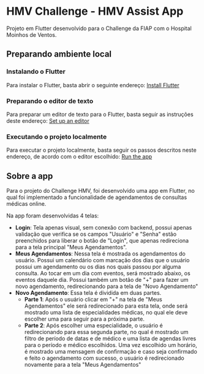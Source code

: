# HMV Challenge - HMV Assist App

Projeto em Flutter desenvolvido para o Challenge da FIAP com o Hospital Moinhos de Ventos.

## Preparando ambiente local

### Instalando o Flutter

Para instalar o Flutter, basta abrir o seguinte endereço: [Install Flutter](https://docs.flutter.dev/get-started/install)

### Preparando o editor de texto

Para preparar um editor de texto para o Flutter, basta seguir as instruções deste endereço: [Set up an editor](https://docs.flutter.dev/get-started/editor?tab=androidstudio)

### Executando o projeto localmente

Para executar o projeto localmente, basta seguir os passos descritos neste endereço, de acordo com o editor escolhido: [Run the app](https://docs.flutter.dev/get-started/test-drive?tab=androidstudio)

## Sobre a app

Para o projeto do Challenge HMV, foi desenvolvido uma app em Flutter, no qual foi implementado a funcionalidade de agendamentos de consultas médicas online.

Na app foram desenvolvidas 4 telas:

- **Login**: Tela apenas visual, sem conexão com backend, possui apenas validação que verifica se os campos "Usuário" e "Senha" estão preenchidos para liberar o botão de "Login", que apenas redireciona para a tela principal "Meus Agendamentos". 
- **Meus Agendamentos**: Nessa tela é mostrada os agendamentos do usuário. Possui um calendário com marcação dos dias que o usuário possui um agendamento ou os dias nos quais passou por alguma consulta. Ao tocar em um dia com eventos, será mostrado abaixo, os eventos daquele dia. Possui também um botão de "+" para fazer um novo agendamento, redirecionando para a tela de "Novo Agendamento"
- **Novo Agendamento**: Essa tela é dividida em duas partes.
  - **Parte 1**: Após o usuário clicar em "+" na tela de "Meus Agendamentos" ele será redirecionado para esta tela, onde será mostrado uma lista de especialidades médicas, no qual ele deve escolher uma para seguir para a próxima parte.
  - **Parte 2**: Após escolher uma especialidade, o usuário é redirecionando para essa segunda parte, no qual é mostrado um filtro de período de datas e de médico e uma lista de agendas livres para o período e médico escolhidos. Uma vez escolhido um horário, é mostrado uma mensagem de confirmação e caso seja confirmado e feito o agendamento com sucesso, o usuário é redirecionado novamente para a tela "Meus Agendamentos"
